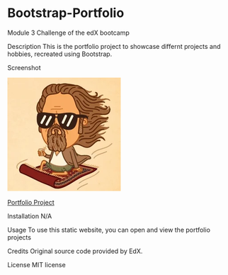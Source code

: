 # Bootstrap-Portfolio

Module 3 Challenge of the edX bootcamp

Description
This is the portfolio project to showcase differnt projects and hobbies, recreated using Bootstrap.

Screenshot

<img src="assets/images/avatar.webp">

<a href="https://ph8tfunk.github.io/Bootstrap-Portfolio/">Portfolio Project</a>

Installation
N/A

Usage
To use this static website, you can open and view the portfolio projects

Credits
Original source code provided by EdX.

License
MIT license
